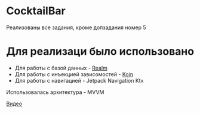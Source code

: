# CocktailBar
Реализованы все задания, кроме допзадания номер 5
# Для реализаци было использовано
+ Для работы с базой данных - [Realm](https://realm.io)
+ Для работы с инъекцией зависомостей - [Koin](https://insert-koin.io)
+ Для работы с навигацией - Jetpack Navigation Ktx

Использовалась архитектура - MVVM

[Видео](https://github.com/KingOfRaccoon/CocktailBar/blob/master/telegram-cloud-document-2-5375177937748242736.mp4)
